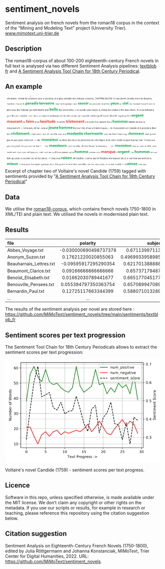 # sentiment_novels

Sentiment analysis on french novels from the roman18 corpus in the context of the "Mining and Modeling Text" project (University Trier). www.mimotext.uni-trier.de


## Description

The roman18-corpus of about 100-200 eighteenth-century French novels in full text is analysed via two different Sentiment Analysis pipelines: [textblob fr](https://pypi.org/project/textblob-fr/) and [A Sentiment Analysis Tool Chain for 18th Century Periodical](https://gitlab.uni.lu/melusina/vdhd/koncar_sentiment).


## An example
![Sentiment Analysis](https://raw.githubusercontent.com/MiMoText/sentiment_novels/main/img/sentiments_voltaire_candide.PNG?raw=true)
Excerpt of chapter two of Voltaire's novel Candide (1759) tagged with sentiments provided by "[A Sentiment Analysis Tool Chain for 18th Century Periodical](https://gitlab.uni.lu/melusina/vdhd/koncar_sentiment)"

## Data 

We utilise the [roman18-corpus](https://github.com/MiMoText/roman18), which contains french novels 1750-1800 in XML/TEI and plain text.  We utilised the novels in modernised plain text.  

## Results

| file |polarity  | subjectivity |
| :------------ |:---------------:| -----:|
|Abbes_Voyage.txt    | -0.030000690498737378 |0.671139971139971 |
| Anonym_Suzon.txt   | 0.17621220020855063      |   0.49699339589850516 |
| Beauharnais_Lettres.txt | -0.09595917295290354      |   0.6217013888888896 |
| Beaumont_Clarice.txt | 0.09166666666666666       |    0.657371794871795|
| Benoist_Elisabeth.txt | 0.01662030789441677     |   0.6651770451770456|
| Benouville_Pensees.txt | 0.055394797350363754      |   0.6570899470899474 |
| Bernardin_Paul.txt | 0.12725117663344399      |   0.5880710132890371 |
| ...| ...       | ... |

The results of the sentiment analysis per novel are stored here : https://github.com/MiMoText/sentiment_novels/tree/main/sentiments/textblob_fr 

## Sentiment scores per text progression

The Sentiment Tool Chain for 18th Century Periodicals allows to extract the sentiment scores per text progression: 

![Sentiment Analysis](https://github.com/MiMoText/sentiment_novels/blob/main/img/text_progress_sentiment_candide.PNG?raw=true)

Voltaire's novel Candide (1759) - sentiment scores per text progress. 

## Licence

Software in this repo, unless specified otherwise, is made available under the MIT license. We don’t claim any copyright or other rights on the metadata. If you use our scripts or results, for example in research or teaching, please reference this repository using the citation suggestion below.


## Citation suggestion

Sentiment Analysis on Eighteenth-Century French Novels (1750-1800), edited by Julia Röttgermann and Johanna Konstanciak, MiMoText, Trier Center for Digital Humanities, 2022. URL: https://github.com/MiMoText/sentiment_novels.

